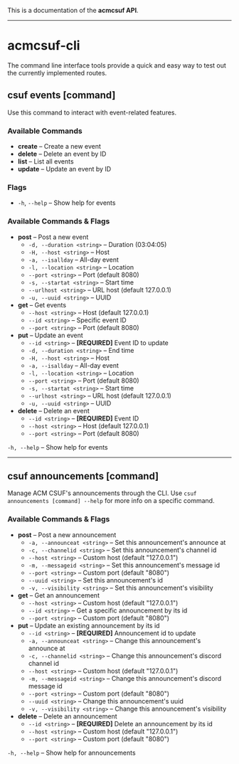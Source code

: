 This is a documentation of the **acmcsuf API**.

---
# **acmcsuf-cli**
The command line interface tools provide a quick and easy way to test out the currently implemented routes.

## **csuf events [command]**
Use this command to interact with event-related features.

<h3>Available Commands</h3>
<ul>
  <li><strong>create</strong> – Create a new event</li>
  <li><strong>delete</strong> – Delete an event by ID</li>
  <li><strong>list</strong> – List all events</li>
  <li><strong>update</strong> – Update an event by ID</li>
</ul>

<h3>Flags</h3>
<ul>
  <li><code>-h</code>, <code>--help</code> – Show help for events</li>
</ul>

<h3>Available Commands & Flags</h3>
<ul>
  <li><strong>post</strong> – Post a new event
    <ul>
      <li><code>-d, --duration &lt;string&gt;</code> – Duration (03:04:05)</li>
      <li><code>-H, --host &lt;string&gt;</code>     – Host</li>
      <li><code>-a, --isallday</code>                – All-day event</li>
      <li><code>-l, --location &lt;string&gt;</code> – Location</li>
      <li><code>--port &lt;string&gt;</code>         – Port (default 8080)</li>
      <li><code>-s, --startat &lt;string&gt;</code>  – Start time</li>
      <li><code>--urlhost &lt;string&gt;</code>      – URL host (default 127.0.0.1)</li>
      <li><code>-u, --uuid &lt;string&gt;</code>     – UUID</li>
    </ul>
  </li>
  <li><strong>get</strong> – Get events
    <ul>
      <li><code>--host &lt;string&gt;</code> – Host (default 127.0.0.1)</li>
      <li><code>--id &lt;string&gt;</code> – Specific event ID</li>
      <li><code>--port &lt;string&gt;</code> – Port (default 8080)</li>
    </ul>
  </li>
  <li><strong>put</strong> – Update an event
    <ul>
      <li><code>--id &lt;string&gt;</code> – <strong>[REQUIRED]</strong> Event ID to update</li>
      <li><code>-d, --duration &lt;string&gt;</code> – End time</li>
      <li><code>-H, --host &lt;string&gt;</code> – Host</li>
      <li><code>-a, --isallday</code> – All-day event</li>
      <li><code>-l, --location &lt;string&gt;</code> – Location</li>
      <li><code>--port &lt;string&gt;</code> – Port (default 8080)</li>
      <li><code>-s, --startat &lt;string&gt;</code> – Start time</li>
      <li><code>--urlhost &lt;string&gt;</code> – URL host (default 127.0.0.1)</li>
      <li><code>-u, --uuid &lt;string&gt;</code> – UUID</li>
    </ul>
  </li>
  <li><strong>delete</strong> – Delete an event
    <ul>
      <li><code>--id &lt;string&gt;</code> – <strong>[REQUIRED]</strong> Event ID</li>
      <li><code>--host &lt;string&gt;</code> – Host (default 127.0.0.1)</li>
      <li><code>--port &lt;string&gt;</code> – Port (default 8080)</li>
    </ul>
  </li>
</ul>
<p><code>-h, --help</code> – Show help for events</p>

---
<h2><strong>csuf announcements [command]</strong></h2>
<p>Manage ACM CSUF's announcements through the CLI. Use <code>csuf announcements [command] --help</code> for more info on a specific command.</p>

<h3>Available Commands & Flags</h3>
<ul>
  <li><strong>post</strong> – Post a new announcement
    <ul>
      <li><code>-a, --announceat &lt;string&gt;</code> – Set this announcement's announce at</li>
      <li><code>-c, --channelid &lt;string&gt;</code> – Set this announcement's channel id</li>
      <li><code>--host &lt;string&gt;</code> – Custom host (default "127.0.0.1")</li>
      <li><code>-m, --messageid &lt;string&gt;</code> – Set this announcement's message id</li>
      <li><code>--port &lt;string&gt;</code> – Custom port (default "8080")</li>
      <li><code>--uuid &lt;string&gt;</code> – Set this announcement's id</li>
      <li><code>-v, --visibility &lt;string&gt;</code> – Set this announcement's visibility</li>
    </ul>
  </li>
  <li><strong>get</strong> – Get an announcement
    <ul>
      <li><code>--host &lt;string&gt;</code> – Custom host (default "127.0.0.1")</li>
      <li><code>--id &lt;string&gt;</code> – Get a specific announcement by its id</li>
      <li><code>--port &lt;string&gt;</code> – Custom port (default "8080")</li>
    </ul>
  </li>
  <li><strong>put</strong> – Update an existing announcement by its id
    <ul>
      <li><code>--id &lt;string&gt;</code> – <strong>[REQUIRED]</strong> Announcement id to update</li>
      <li><code>-a, --announceat &lt;string&gt;</code> – Change this announcement's announce at</li>
      <li><code>-c, --channelid &lt;string&gt;</code> – Change this announcement's discord channel id</li>
      <li><code>--host &lt;string&gt;</code> – Custom host (default "127.0.0.1")</li>
      <li><code>-m, --messageid &lt;string&gt;</code> – Change this announcement's discord message id</li>
      <li><code>--port &lt;string&gt;</code> – Custom port (default "8080")</li>
      <li><code>--uuid &lt;string&gt;</code> – Change this announcement's uuid</li>
      <li><code>-v, --visibility &lt;string&gt;</code> – Change this announcement's visibility</li>
    </ul>
  </li>
  <li><strong>delete</strong> – Delete an announcement
    <ul>
      <li><code>--id &lt;string&gt;</code> – <strong>[REQUIRED]</strong> Delete an announcement by its id</li>
      <li><code>--host &lt;string&gt;</code> – Custom host (default "127.0.0.1")</li>
      <li><code>--port &lt;string&gt;</code> – Custom port (default "8080")</li>
    </ul>
  </li>
</ul>
<p><code>-h, --help</code> – Show help for announcements</p>
